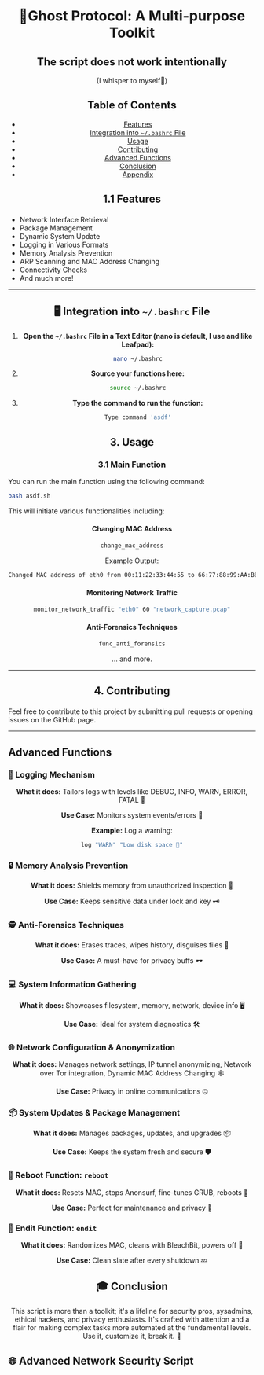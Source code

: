 
# <p align="center">👻Ghost Protocol: A Multi-purpose Toolkit</p>
<div align="center">

## The script does not work intentionally 
(I whisper to myself🥴)
<br>

## Table of Contents

- [Features](#features)
- [Integration into `~/.bashrc` File](#integration)
- [Usage](#usage)
- [Contributing](#contributing)
- [Advanced Functions](#advanced-functions)
- [Conclusion](#conclusion)
- [Appendix](#appendix)

</div>

## <a name="features"></a><p align="center">1.1 Features</p>

- Network Interface Retrieval
- Package Management
- Dynamic System Update
- Logging in Various Formats
- Memory Analysis Prevention
- ARP Scanning and MAC Address Changing
- Connectivity Checks
- And much more!

---

## <a name="integration"></a><p align="center">🖥️ Integration into `~/.bashrc` File</p>
<div align="center">

1. **Open the `~/.bashrc` File in a Text Editor (nano is default, I use and like Leafpad):**
   ```bash
   nano ~/.bashrc
   ```

2. **Source your functions here:**
   ```bash
   source ~/.bashrc
   ```

3. **Type the command to run the function:**
   ```bash
   Type command 'asdf'
   ```

</div>

## <a name="usage"></a><p align="center">3. Usage</p>

### <p align="center">3.1 Main Function</p>

You can run the main function using the following command:

```bash
bash asdf.sh
```

This will initiate various functionalities including:

<div align="center">

#### Changing MAC Address

```bash
change_mac_address
```

Example Output:

```bash
Changed MAC address of eth0 from 00:11:22:33:44:55 to 66:77:88:99:AA:BB
```

#### Monitoring Network Traffic

```bash
monitor_network_traffic "eth0" 60 "network_capture.pcap"
```

#### Anti-Forensics Techniques

```bash
func_anti_forensics
```

... and more.

</div>

---

## <a name="contributing"></a><p align="center">4. Contributing</p>

Feel free to contribute to this project by submitting pull requests or opening issues on the GitHub page.

---

## <a name="advanced-functions"></a> Advanced Functions

### 📝 Logging Mechanism
<div align="center">

**What it does:** Tailors logs with levels like DEBUG, INFO, WARN, ERROR, FATAL 📜

**Use Case:** Monitors system events/errors 🔎

**Example:** Log a warning:
  ```bash
  log "WARN" "Low disk space 🚨"
  ```

</div>

### 🔒 Memory Analysis Prevention
<div align="center">

**What it does:** Shields memory from unauthorized inspection 🔐

**Use Case:** Keeps sensitive data under lock and key 🗝️

</div>

### 🕵️ Anti-Forensics Techniques
<div align="center">

**What it does:** Erases traces, wipes history, disguises files 🧹

**Use Case:** A must-have for privacy buffs 🕶️

</div>

### 💻 System Information Gathering
<div align="center">

**What it does:** Showcases filesystem, memory, network, device info 🖥️

**Use Case:** Ideal for system diagnostics 🛠️

</div>

### 🌐 Network Configuration & Anonymization
<div align="center">

**What it does:** Manages network settings, IP tunnel anonymizing, Network over Tor integration, Dynamic MAC Address Changing 🕸️

**Use Case:** Privacy in online communications 🤐

</div>

### 📦 System Updates & Package Management
<div align="center">

**What it does:** Manages packages, updates, and upgrades 📦

**Use Case:** Keeps the system fresh and secure 🛡️

</div>

### 🔄 Reboot Function: `reboot`
<div align="center">

**What it does:** Resets MAC, stops Anonsurf, fine-tunes GRUB, reboots 🔄

**Use Case:** Perfect for maintenance and privacy 🧽

</div>

### 🛑 Endit Function: `endit`
<div align="center">

**What it does:** Randomizes MAC, cleans with BleachBit, powers off 🚫

**Use Case:** Clean slate after every shutdown 💤

</div>

## <a name="conclusion"></a><p align="center">🎓 Conclusion</p>
<div align="center">

This script is more than a toolkit; it's a lifeline for security pros, sysadmins, ethical hackers, and privacy enthusiasts. It's crafted with attention and a flair for making complex tasks more automated at the fundamental levels. Use it, customize it, break it. 🚀

</div>

## <a name="appendix"></a>🌐 Advanced Network Security Script

</div>

